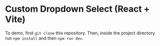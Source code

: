 # Custom Dropdown Select (React + Vite) 

To demo,  first ``git clone`` this repository. Then, inside the project directory run ``npm install`` and then ``npm run dev``.



